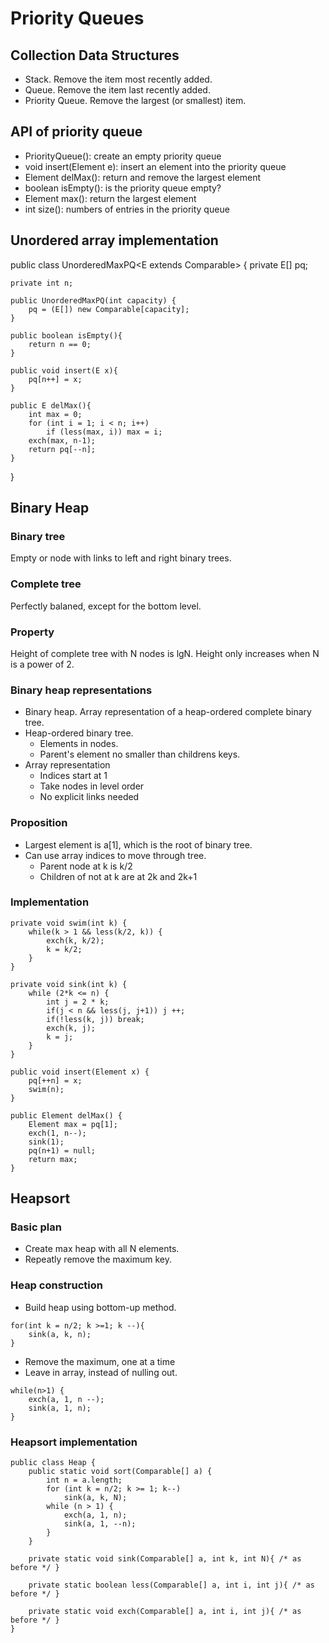 # Priority Queues

## Collection Data Structures

+ Stack. Remove the item most recently added.
+ Queue. Remove the item last recently added.
+ Priority Queue. Remove the largest (or smallest) item.

## API of priority queue

+ PriorityQueue():	create an empty priority queue
+ void insert(Element e):	insert an element into the priority queue
+ Element delMax():	return and remove the largest element
+ boolean isEmpty(): is the priority queue empty?
+ Element max(): return the largest element
+ int size(): numbers of entries in the priority queue

## Unordered array implementation

public class UnorderedMaxPQ<E extends Comparable<E>> {
	private E[] pq; 

	private int n; 

	public UnorderedMaxPQ(int capacity) {
		pq = (E[]) new Comparable[capacity]; 
	}

	public boolean isEmpty(){ 
		return n == 0; 
	}

	public void insert(E x){ 
		pq[n++] = x; 
	}

	public E delMax(){
		int max = 0;
		for (int i = 1; i < n; i++)
			if (less(max, i)) max = i;
		exch(max, n-1);
		return pq[--n];
	}
}

## Binary Heap

### Binary tree

Empty or node with links to left and right binary trees.

### Complete tree

Perfectly balaned, except for the bottom level.

### Property

Height of complete tree with N nodes is lgN. Height only increases when N is a power of 2.

### Binary heap representations

+ Binary heap. Array representation of a heap-ordered complete binary tree.
+ Heap-ordered binary tree.
	- Elements in nodes.
	- Parent's element no smaller than childrens keys.
+ Array representation
	- Indices start at 1
	- Take nodes in level order
	- No explicit links needed

### Proposition

+ Largest element is a[1], which is the root of binary tree.
+ Can use array indices to move through tree.
	- Parent node at k is k/2
	- Children of not at k are at 2k and 2k+1

### Implementation

```
private void swim(int k) {
	while(k > 1 && less(k/2, k)) {
		exch(k, k/2);
		k = k/2;
	}
}

private void sink(int k) {
	while (2*k <= n) {
		int j = 2 * k;
		if(j < n && less(j, j+1)) j ++;
		if(!less(k, j)) break;
		exch(k, j);
		k = j;	
	}
}

public void insert(Element x) {
	pq[++n] = x;
	swim(n);
}

public Element delMax() {
	Element max = pq[1];
	exch(1, n--);
	sink(1);
	pq(n+1) = null;
	return max;
}
```

## Heapsort

### Basic plan

+ Create max heap with all N elements.
+ Repeatly remove the maximum key.

### Heap construction

+ Build heap using bottom-up method.
```
for(int k = n/2; k >=1; k --){
	sink(a, k, n);
}
```

+ Remove the maximum, one at a time
+ Leave in array, instead of nulling out.

```
while(n>1) {
	exch(a, 1, n --);
	sink(a, 1, n);
}
```

### Heapsort implementation

```
public class Heap {
	public static void sort(Comparable[] a) {
		int n = a.length;
		for (int k = n/2; k >= 1; k--)
			sink(a, k, N);
		while (n > 1) {
			exch(a, 1, n);
			sink(a, 1, --n);
		}
	}

	private static void sink(Comparable[] a, int k, int N){ /* as before */ }
	
	private static boolean less(Comparable[] a, int i, int j){ /* as before */ }

	private static void exch(Comparable[] a, int i, int j){ /* as before */ }
}
```
